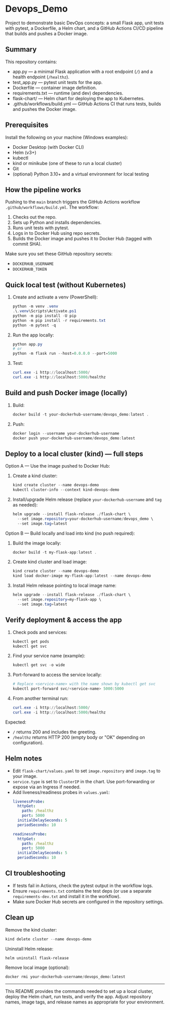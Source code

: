# Devops_Demo

Project to demonstrate basic DevOps concepts: a small Flask app, unit tests with pytest, a Dockerfile, a Helm chart, and a GitHub Actions CI/CD pipeline that builds and pushes a Docker image.

## Summary

This repository contains:
- app.py — a minimal Flask application with a root endpoint (`/`) and a health endpoint (`/healthz`).
- test_app.py — pytest unit tests for the app.
- Dockerfile — container image definition.
- requirements.txt — runtime (and dev) dependencies.
- flask-chart/ — Helm chart for deploying the app to Kubernetes.
- .github/workflows/build.yml — GitHub Actions CI that runs tests, builds and pushes the Docker image.

## Prerequisites

Install the following on your machine (Windows examples):

- Docker Desktop (with Docker CLI)
- Helm (v3+)
- kubectl
- kind or minikube (one of these to run a local cluster)
- Git
- (optional) Python 3.10+ and a virtual environment for local testing

## How the pipeline works

Pushing to the `main` branch triggers the GitHub Actions workflow `.github/workflows/build.yml`. The workflow:
1. Checks out the repo.
2. Sets up Python and installs dependencies.
3. Runs unit tests with pytest.
4. Logs in to Docker Hub using repo secrets.
5. Builds the Docker image and pushes it to Docker Hub (tagged with commit SHA).

Make sure you set these GitHub repository secrets:
- `DOCKERHUB_USERNAME`
- `DOCKERHUB_TOKEN`

## Quick local test (without Kubernetes)

1. Create and activate a venv (PowerShell):
   ```powershell
   python -m venv .venv
   .\.venv\Scripts\Activate.ps1
   python -m pip install -U pip
   python -m pip install -r requirements.txt
   python -m pytest -q
   ```

2. Run the app locally:
   ```powershell
   python app.py
   # or
   python -m flask run --host=0.0.0.0 --port=5000
   ```

3. Test:
   ```powershell
   curl.exe -i http://localhost:5000/
   curl.exe -i http://localhost:5000/healthz
   ```

## Build and push Docker image (locally)

1. Build:
   ```powershell
   docker build -t your-dockerhub-username/devops_demo:latest .
   ```

2. Push:
   ```powershell
   docker login --username your-dockerhub-username
   docker push your-dockerhub-username/devops_demo:latest
   ```

## Deploy to a local cluster (kind) — full steps

Option A — Use the image pushed to Docker Hub:
1. Create a kind cluster:
   ```powershell
   kind create cluster --name devops-demo
   kubectl cluster-info --context kind-devops-demo
   ```

2. Install/upgrade Helm release (replace `your-dockerhub-username` and `tag` as needed):
   ```powershell
   helm upgrade --install flask-release ./flask-chart \
     --set image.repository=your-dockerhub-username/devops_demo \
     --set image.tag=latest
   ```

Option B — Build locally and load into kind (no push required):
1. Build the image locally:
   ```powershell
   docker build -t my-flask-app:latest .
   ```

2. Create kind cluster and load image:
   ```powershell
   kind create cluster --name devops-demo
   kind load docker-image my-flask-app:latest --name devops-demo
   ```

3. Install Helm release pointing to local image name:
   ```powershell
   helm upgrade --install flask-release ./flask-chart \
     --set image.repository=my-flask-app \
     --set image.tag=latest
   ```

## Verify deployment & access the app

1. Check pods and services:
   ```powershell
   kubectl get pods
   kubectl get svc
   ```

2. Find your service name (example):
   ```powershell
   kubectl get svc -o wide
   ```

3. Port-forward to access the service locally:
   ```powershell
   # Replace <service-name> with the name shown by kubectl get svc
   kubectl port-forward svc/<service-name> 5000:5000
   ```

4. From another terminal run:
   ```powershell
   curl.exe -i http://localhost:5000/
   curl.exe -i http://localhost:5000/healthz
   ```

Expected:
- `/` returns 200 and includes the greeting.
- `/healthz` returns HTTP 200 (empty body or "OK" depending on configuration).

## Helm notes

- Edit `flask-chart/values.yaml` to set `image.repository` and `image.tag` to your image.
- `service.type` is set to `ClusterIP` in the chart. Use port-forwarding or expose via an Ingress if needed.
- Add liveness/readiness probes in `values.yaml`:
  ```yaml
  livenessProbe:
    httpGet:
      path: /healthz
      port: 5000
    initialDelaySeconds: 5
    periodSeconds: 10

  readinessProbe:
    httpGet:
      path: /healthz
      port: 5000
    initialDelaySeconds: 5
    periodSeconds: 10
  ```

## CI troubleshooting

- If tests fail in Actions, check the pytest output in the workflow logs.
- Ensure `requirements.txt` contains the test deps (or use a separate `requirements-dev.txt` and install it in the workflow).
- Make sure Docker Hub secrets are configured in the repository settings.

## Clean up

Remove the kind cluster:
```powershell
kind delete cluster --name devops-demo
```

Uninstall Helm release:
```powershell
helm uninstall flask-release
```

Remove local image (optional):
```powershell
docker rmi your-dockerhub-username/devops_demo:latest
```

---

This README provides the commands needed to set up a local cluster, deploy the Helm chart, run tests, and verify the app. Adjust repository names, image tags, and release names as appropriate for your environment.
